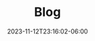 ---
title: "Blog"
date: 2023-11-12T23:16:02-06:00
draft: false
menu:
  - main
  - side
  - footer
---